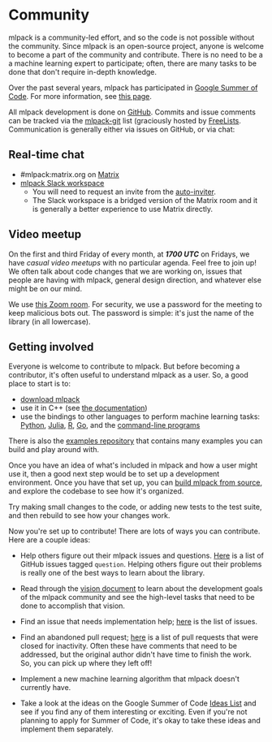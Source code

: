 # Community

mlpack is a community-led effort, and so the code is not possible without the
community.  Since mlpack is an open-source project, anyone is welcome to become
a part of the community and contribute.  There is no need to be a a machine
learning expert to participate; often, there are many tasks to be done that
don't require in-depth knowledge.

Over the past several years, mlpack has participated in
[Google Summer of Code](https://summerofcode.withgoogle.com/).  For more
information, see [this page](gsoc.md).

All mlpack development is done on [GitHub](https://github.com/mlpack/mlpack).
Commits and issue comments can be tracked via the
[mlpack-git](https://freelists.org/list/mlpack-git) list (graciously hosted by
[FreeLists](https://freelists.org).  Communication is generally either via
issues on GitHub, or via chat:

## Real-time chat

 * #mlpack:matrix.org on [Matrix](https://www.matrix.org/)
 * [mlpack Slack workspace](https://mlpack.slack.com/)
   - You will need to request an invite from the
     [auto-inviter](http://slack-inviter.mlpack.org:4000).
   - The Slack workspace is a bridged version of the Matrix room and it is
     generally a better experience to use Matrix directly.

## Video meetup

On the first and third Friday of every month, at ***1700 UTC*** on Fridays, we
have *casual video meetups* with no particular agenda.  Feel free to join up!
We often talk about code changes that we are working on, issues that people are
having with mlpack, general design direction, and whatever else might be on our
mind.

We use [this Zoom room](https://zoom.us/j/3820896170).  For security, we use a
password for the meeting to keep malicious bots out.  The password is simple:
it's just the name of the library (in all lowercase).

## Getting involved

Everyone is welcome to contribute to mlpack.  But before becoming a contributor,
it's often useful to understand mlpack as a user.  So, a good place to start is
to:

 - [download mlpack](https://www.mlpack.org/download.html)
 - use it in C++ (see [the documentation](../index.md))
 - use the bindings to other languages to perform machine learning tasks:
    [Python](../user/bindings/python.md), [Julia](../user/bindings/julia.md),
    [R](../user/bindings/r.md), [Go](../user/bindings/go.md), and the
    [command-line programs](../user/bindings/cli.md)

There is also the [examples repository](https://github.com/mlpack/examples) that
contains many examples you can build and play around with.

Once you have an idea of what's included in mlpack and how a user might use it,
then a good next step would be to set up a development environment.  Once you
have that set up, you can
[build mlpack from source](../README.md#3-installing-and-using-mlpack-in-c),
and explore the codebase to see how it's organized.

Try making small changes to the code, or adding new tests to the test suite, and
then rebuild to see how your changes work.

Now you're set up to contribute!  There are lots of ways you can contribute.
Here are a couple ideas:

 * Help others figure out their mlpack issues and questions.
   [Here](https://github.com/mlpack/mlpack/issues?q=is%3Aopen+is%3Aissue+label%3A%22t%3A+question%22)
   is a list of GitHub issues tagged `question`.  Helping others figure out
   their problems is really one of the best ways to learn about the library.

 * Read through the [vision document](https://www.mlpack.org/papers/vision.pdf)
   to learn about the development goals of the mlpack community and see the
   high-level tasks that need to be done to accomplish that vision.

 * Find an issue that needs implementation help;
   [here](https://github.com/mlpack/mlpack/issues) is the list of issues.

 * Find an abandoned pull request;
   [here](https://github.com/mlpack/mlpack/pulls?q=is%3Aclosed+is%3Apr+label%3A%22s%3A+stale%22)
   is a list of pull requests that were closed for inactivity.  Often these have
   comments that need to be addressed, but the original author didn't have time
   to finish the work.  So, you can pick up where they left off!

 * Implement a new machine learning algorithm that mlpack doesn't currently
   have.

 * Take a look at the ideas on the Google Summer of Code
   [Ideas List](https://github.com/mlpack/mlpack/wiki/SummerOfCOdeIdeas) and see
   if you find any of them interesting or exciting.  Even if you're not planning
   to apply for Summer of Code, it's okay to take these ideas and implement them
   separately.
